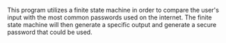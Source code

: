 This program utilizes a finite state machine in order to compare the user's input with the most common passwords used on the internet. The finite state machine will then generate a specific output and generate a secure password that could be used. 
